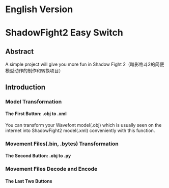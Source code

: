 # English Version
# ShadowFight2 Easy Switch
## Abstract
A simple project will give you more fun in Shadow Fight 2（暗影格斗2的简便模型动作的制作和转换项目）
## Introduction
### Model Transformation
#### The First Button: .obj to .xml
You can transform your Wavefont model(.obj) which is usually seen on the internet into ShadowFight2 model(.xml) conveniently with this function.
### Movement Files(.bin, .bytes) Transformation
#### The Second Button: .obj to .py
### Movement Files Decode and Encode
#### The Last Two Buttons